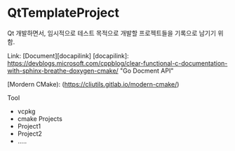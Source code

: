 # QtTemplateProject
Qt 개발하면서, 임시적으로 테스트 목적으로 개발할 프로젝트들을 기록으로 남기기 위함.

Link: [Document][docapilink]
[docapilink]: https://devblogs.microsoft.com/cppblog/clear-functional-c-documentation-with-sphinx-breathe-doxygen-cmake/ "Go Docment API"

[Mordern CMake): (https://cliutils.gitlab.io/modern-cmake/)  

[Vcpkg]: (https://vcpkg.io/en/index.html)  


Tool
  - vcpkg
  - cmake
Projects
  - Project1
  - Project2
  - .....
